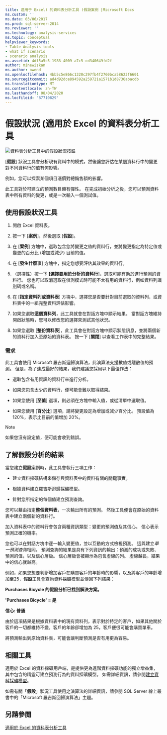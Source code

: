 ```yaml
---
title: 適用于 Excel) 的資料表分析工具 (假設案例 |Microsoft Docs
ms.custom: ''
ms.date: 03/06/2017
ms.prod: sql-server-2014
ms.reviewer: ''
ms.technology: analysis-services
ms.topic: conceptual
helpviewer_keywords:
- Table Analysis tools
- what if scenario
- scenario analysis
ms.assetid: 4df5a5c5-1983-4009-a7c5-cd340649fd2f
author: minewiskan
ms.author: owend
ms.openlocfilehash: 4bb5c5e866c1320c297fb4f2760bca58623f6601
ms.sourcegitcommit: ad4d92dce894592a259721a1571b1d8736abacdb
ms.translationtype: MT
ms.contentlocale: zh-TW
ms.lasthandoff: 08/04/2020
ms.locfileid: "87710829"
---
```

# <a name="what-if-scenario-table-analysis-tools-for-excel"></a>假設狀況 (適用於 Excel 的資料表分析工具
  ![資料表分析工具中的假設狀況按鈕](media/tat-whatif.gif "資料表分析工具中的假設狀況按鈕")

 [**假設**] 狀況工具會分析現有資料中的模式，然後讓您評估在某個資料行中的變更對不同資料行的值有何影響。

 例如，您可以探索某個項目漲價對總銷售額的影響。

 此工具對於可建立的預測數目頗有彈性。 在完成初始分析之後，您可以預測資料表中所有資料的變更，或是一次輸入一個測試值。

## <a name="using-the-what-if-scenario-tool"></a>使用假設狀況工具

1.  開啟 Excel 資料表。

2.  按一下 [**案例**]，然後選取 [**假設**]。

3.  在 [**案例**] 方塊中，選取包含您將變更之值的資料行，並將變更指定為特定值或變更的百分比 (增加或減少) 目前的值。

4.  在 [**發生什麼**事] 方塊中，指定您想要評估其效果的資料行。

5.  （選擇性）按一下 **[選擇要用於分析的資料行**]，選取可能有助於進行預測的資料行。 您也可以取消選取在偵測模式時可能不太有用的資料行，例如資料列識別碼或名稱。

6.  在 [**指定資料列或資料表**] 方塊中，選擇您是否要針對目前選取的資料列，或資料表中的一組完整資料評估影響。

7.  如果您選取**這個資料列**，此工具就會在對話方塊中顯示結果。 當對話方塊維持開啟狀態時，您可以修改您的選擇來測試其他狀況。

8.  如果您選取 [**整份資料表**]，此工具會在對話方塊中顯示狀態訊息，並將兩個新的資料行加入至原始的資料表。 按一下 [**關閉**] 以查看工作表中的完整結果。

### <a name="requirements"></a>需求
 此工具會使用 Microsoft 羅吉斯迴歸演算法，此演算法支援數值或離散值的預測。 但是，為了達成最好的結果，我們建議您採用以下最佳作法：

-   選取包含有用資訊的資料行來進行分析。

-   如果您包含太少的資料行，便可能會難以取得結果。

-   如果您使用 [**至值**] 選項，則必須在方塊中輸入值，或從清單中選取值。

-   如果您使用 [**百分比**] 選項，請將變更設定為增加或減少百分比。 預設值為 120%，表示比目前的值增加 20%。

> [!NOTE]
>  如果您沒有設定值，便可能會收到錯誤。

## <a name="understanding-the-results-of-what-if-analysis"></a>了解假設分析的結果
 當您建立**假設**案例時，此工具會執行三項工作：

-   建立資料採礦結構來儲存與資料表中的資料有關的關鍵事實。

-   根據資料建立羅吉斯迴歸採礦模型。

-   針對您所指定的每個值建立預測查詢。

 您可以藉由指定**整個資料表**，一次輸出所有的預測。 然後工具便會在原始的資料表中建立兩個新的資料行。

 加入資料表中的資料行會包含兩種資訊類型：變更的預測值及其信心。 信心表示預測正確的機率。

 您也可以在對話方塊中逐一輸入變更值，並以互動的方式檢視預測。 這與建立*單一預測查詢*相同。 預測查詢的結果是具有下列資訊的輸出：預測的成功或失敗、預測的值，以及信心層級。 信心層級會被顯示為包含虛線的列。 虛線越長，結果中的信心就越高。

 例如，如果您想要判斷增加客戶在購買客戶的年齡時的影響，以及將客戶的年齡增加至25，**假設**工具會查詢資料採礦模型並傳回下列結果：

 **Purchases Bicycle 的假設分析已找到解決方案。**

 **'Purchases Bicycle' = 是**

 **信心: 普通**

 由於這項結果是根據資料表中的現有資料列，表示對於特定的客戶，如果其他關於客戶的一切都維持不變，客戶的年齡卻增加為 25，客戶便很可能會購買單車。

 將預測輸出到原始資料表，可能會讓判斷預測是否有用更為容易。

## <a name="related-tools"></a>相關工具
 適用於 Excel 的資料採礦用戶端，是提供更為進階資料採礦功能的獨立增益集，其中包含的精靈可建立預測行為的資料採礦模型。 如需詳細資訊，請參閱[建立資料採礦模型](creating-a-data-mining-model.md)。

 如需有關「**假設**」狀況工具使用之演算法的詳細資訊，請參閱 SQL Server 線上叢書中的「Microsoft 羅吉斯回歸演算法」主題。

## <a name="see-also"></a>另請參閱
 [適用於 Excel 的資料表分析工具](table-analysis-tools-for-excel.md)



